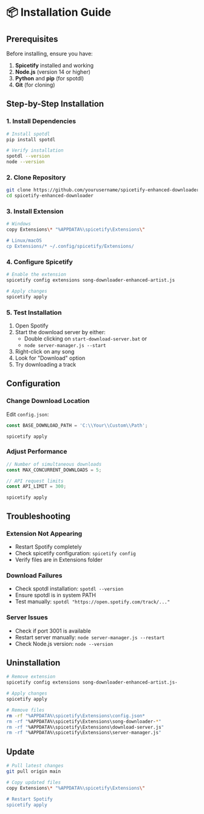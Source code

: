 # 📦 Installation Guide

## Prerequisites

Before installing, ensure you have:

1. **Spicetify** installed and working
2. **Node.js** (version 14 or higher)
3. **Python** and **pip** (for spotdl)
4. **Git** (for cloning)

## Step-by-Step Installation

### 1. Install Dependencies

```bash
# Install spotdl
pip install spotdl

# Verify installation
spotdl --version
node --version
```

### 2. Clone Repository

```bash
git clone https://github.com/yourusername/spicetify-enhanced-downloader.git
cd spicetify-enhanced-downloader
```

### 3. Install Extension

```bash
# Windows
copy Extensions\* "%APPDATA%\spicetify\Extensions\"

# Linux/macOS
cp Extensions/* ~/.config/spicetify/Extensions/
```

### 4. Configure Spicetify

```bash
# Enable the extension
spicetify config extensions song-downloader-enhanced-artist.js

# Apply changes
spicetify apply
```

### 5. Test Installation

1. Open Spotify
2. Start the download server by either:
   - Double clicking on `start-download-server.bat`
   or
   - `node server-manager.js --start`
3. Right-click on any song
4. Look for "Download" option
5. Try downloading a track

## Configuration

### Change Download Location

Edit `config.json`:

```javascript
const BASE_DOWNLOAD_PATH = 'C:\\Your\\Custom\\Path';
```
`spicetify apply`

### Adjust Performance

```javascript
// Number of simultaneous downloads
const MAX_CONCURRENT_DOWNLOADS = 5;

// API request limits
const API_LIMIT = 300;
```
`spicetify apply`

## Troubleshooting

### Extension Not Appearing
- Restart Spotify completely
- Check spicetify configuration: `spicetify config`
- Verify files are in Extensions folder

### Download Failures
- Check spotdl installation: `spotdl --version`
- Ensure spotdl is in system PATH
- Test manually: `spotdl "https://open.spotify.com/track/..."`

### Server Issues
- Check if port 3001 is available
- Restart server manually: `node server-manager.js --restart`
- Check Node.js version: `node --version`

## Uninstallation

```bash
# Remove extension
spicetify config extensions song-downloader-enhanced-artist.js-

# Apply changes
spicetify apply

# Remove files
rm -rf "%APPDATA%\spicetify\Extensions\config.json*
rm -rf "%APPDATA%\spicetify\Extensions\song-downloader-*"
rm -rf "%APPDATA%\spicetify\Extensions\download-server.js"
rm -rf "%APPDATA%\spicetify\Extensions\server-manager.js"
```

## Update

```bash
# Pull latest changes
git pull origin main

# Copy updated files
copy Extensions\* "%APPDATA%\spicetify\Extensions\"

# Restart Spotify
spicetify apply
```
